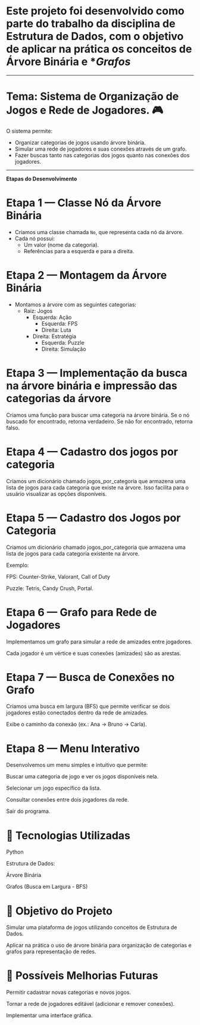 # Este projeto foi desenvolvido como parte do trabalho da disciplina de **Estrutura de Dados**, com o objetivo de aplicar na prática os conceitos de **Árvore Binária** e **Grafos*


---
# Tema: Sistema de Organização de Jogos e Rede de Jogadores. 🎮

O sistema permite:
- Organizar categorias de jogos usando árvore binária.
- Simular uma rede de jogadores e suas conexões através de um grafo.
- Fazer buscas tanto nas categorias dos jogos quanto nas conexões dos jogadores.
---


**Etapas do Desenvolvimento**
# Etapa 1 — Classe Nó da Árvore Binária
- Criamos uma classe chamada `No`, que representa cada nó da árvore.
- Cada nó possui:
  - Um valor (nome da categoria).
  - Referências para a esquerda e para a direita.

# Etapa 2 — Montagem da Árvore Binária
- Montamos a árvore com as seguintes categorias:
  - Raiz: Jogos
    - Esquerda: Ação
      - Esquerda: FPS
      - Direita: Luta
    - Direita: Estratégia
      - Esquerda: Puzzle
      - Direita: Simulação

# Etapa 3 — Implementação da busca na árvore binária e impressão das categorias da árvore
Criamos uma função para buscar uma categoria na árvore binária.
Se o nó buscado for encontrado, retorna verdadeiro.
Se não for encontrado, retorna falso.

# Etapa 4 — Cadastro dos jogos por categoria
Criamos um dicionário chamado jogos_por_categoria que armazena uma lista de jogos para cada categoria que existe na árvore.
Isso facilita para o usuário visualizar as opções disponíveis.

# Etapa 5 — Cadastro dos Jogos por Categoria

Criamos um dicionário chamado jogos_por_categoria que armazena uma lista de jogos para cada categoria existente na árvore.

Exemplo:

FPS: Counter-Strike, Valorant, Call of Duty

Puzzle: Tetris, Candy Crush, Portal.

# Etapa 6 — Grafo para Rede de Jogadores

Implementamos um grafo para simular a rede de amizades entre jogadores.

Cada jogador é um vértice e suas conexões (amizades) são as arestas.

# Etapa 7 — Busca de Conexões no Grafo

Criamos uma busca em largura (BFS) que permite verificar se dois jogadores estão conectados dentro da rede de amizades.

Exibe o caminho da conexão (ex.: Ana -> Bruno -> Carla).

# Etapa 8 — Menu Interativo

Desenvolvemos um menu simples e intuitivo que permite:

Buscar uma categoria de jogo e ver os jogos disponíveis nela.

Selecionar um jogo específico da lista.

Consultar conexões entre dois jogadores da rede.

Sair do programa.

# 🧠 Tecnologias Utilizadas

Python

Estrutura de Dados:

Árvore Binária

Grafos (Busca em Largura - BFS)

# 🎯 Objetivo do Projeto

Simular uma plataforma de jogos utilizando conceitos de Estrutura de Dados.

Aplicar na prática o uso de árvore binária para organização de categorias e grafos para representação de redes.

# 🚀 Possíveis Melhorias Futuras

Permitir cadastrar novas categorias e novos jogos.

Tornar a rede de jogadores editável (adicionar e remover conexões).

Implementar uma interface gráfica.









